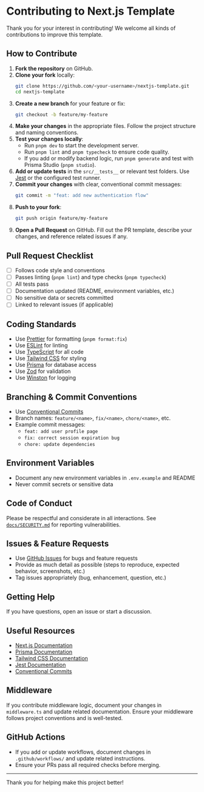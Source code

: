 # Contributing to Next.js Template

Thank you for your interest in contributing! We welcome all kinds of contributions to improve this template.

## How to Contribute

1. **Fork the repository** on GitHub.
2. **Clone your fork** locally:
   ```sh
   git clone https://github.com/<your-username>/nextjs-template.git
   cd nextjs-template
   ```
3. **Create a new branch** for your feature or fix:
   ```sh
   git checkout -b feature/my-feature
   ```
4. **Make your changes** in the appropriate files. Follow the project structure and naming conventions.
5. **Test your changes locally**:
   - Run `pnpm dev` to start the development server.
   - Run `pnpm lint` and `pnpm typecheck` to ensure code quality.
   - If you add or modify backend logic, run `pnpm generate` and test with Prisma Studio (`pnpm studio`).
6. **Add or update tests** in the `src/__tests__` or relevant test folders. Use [Jest](https://jestjs.io/) or the configured test runner.
7. **Commit your changes** with clear, conventional commit messages:
   ```sh
   git commit -m "feat: add new authentication flow"
   ```
8. **Push to your fork**:
   ```sh
   git push origin feature/my-feature
   ```
9. **Open a Pull Request** on GitHub. Fill out the PR template, describe your changes, and reference related issues if any.

## Pull Request Checklist

- [ ] Follows code style and conventions
- [ ] Passes linting (`pnpm lint`) and type checks (`pnpm typecheck`)
- [ ] All tests pass
- [ ] Documentation updated (README, environment variables, etc.)
- [ ] No sensitive data or secrets committed
- [ ] Linked to relevant issues (if applicable)

## Coding Standards

- Use [Prettier](https://prettier.io/) for formatting (`pnpm format:fix`)
- Use [ESLint](https://eslint.org/) for linting
- Use [TypeScript](https://www.typescriptlang.org/) for all code
- Use [Tailwind CSS](https://tailwindcss.com/) for styling
- Use [Prisma](https://www.prisma.io/) for database access
- Use [Zod](https://zod.dev/) for validation
- Use [Winston](https://github.com/winstonjs/winston) for logging

## Branching & Commit Conventions

- Use [Conventional Commits](https://www.conventionalcommits.org/en/v1.0.0/)
- Branch names: `feature/<name>`, `fix/<name>`, `chore/<name>`, etc.
- Example commit messages:
  - `feat: add user profile page`
  - `fix: correct session expiration bug`
  - `chore: update dependencies`

## Environment Variables

- Document any new environment variables in `.env.example` and README
- Never commit secrets or sensitive data

## Code of Conduct

Please be respectful and considerate in all interactions. See [`docs/SECURITY.md`](SECURITY.md) for reporting vulnerabilities.

## Issues & Feature Requests

- Use [GitHub Issues](https://github.com/koushikpuppala/nextjs-template/issues) for bugs and feature requests
- Provide as much detail as possible (steps to reproduce, expected behavior, screenshots, etc.)
- Tag issues appropriately (bug, enhancement, question, etc.)

## Getting Help

If you have questions, open an issue or start a discussion.

## Useful Resources

- [Next.js Documentation](https://nextjs.org/docs)
- [Prisma Documentation](https://www.prisma.io/docs)
- [Tailwind CSS Documentation](https://tailwindcss.com/docs)
- [Jest Documentation](https://jestjs.io/docs/getting-started)
- [Conventional Commits](https://www.conventionalcommits.org/en/v1.0.0/)

## Middleware

If you contribute middleware logic, document your changes in `middleware.ts` and update related documentation. Ensure your middleware follows project conventions and is well-tested.

## GitHub Actions

- If you add or update workflows, document changes in `.github/workflows/` and update related instructions.
- Ensure your PRs pass all required checks before merging.

---

Thank you for helping make this project better!
